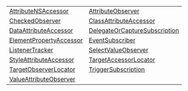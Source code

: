 |                                                                                                                 |                                                                                                                 |
| --------------------------------------------------------------------------------------------------------------- | --------------------------------------------------------------------------------------------------------------- |
| [AttributeNSAccessor](/runtime-html/observation/class/attribute-ns-accessor/attributensaccessor.md)             | [AttributeObserver](/runtime-html/observation/class/element-attribute-observer/attributeobserver.md)            |
| [CheckedObserver](/runtime-html/observation/class/checked-observer/checkedobserver.md)                          | [ClassAttributeAccessor](/runtime-html/observation/class/class-attribute-accessor/classattributeaccessor.md)    |
| [DataAttributeAccessor](/runtime-html/observation/class/data-attribute-accessor/dataattributeaccessor.md)       | [DelegateOrCaptureSubscription](/runtime-html/observation/class/event-manager/delegateorcapturesubscription.md) |
| [ElementPropertyAccessor](/runtime-html/observation/class/element-property-accessor/elementpropertyaccessor.md) | [EventSubscriber](/runtime-html/observation/class/event-manager/eventsubscriber.md)                             |
| [ListenerTracker](/runtime-html/observation/class/event-manager/listenertracker.md)                             | [SelectValueObserver](/runtime-html/observation/class/select-value-observer/selectvalueobserver.md)             |
| [StyleAttributeAccessor](/runtime-html/observation/class/style-attribute-accessor/styleattributeaccessor.md)    | [TargetAccessorLocator](/runtime-html/observation/class/observer-locator/targetaccessorlocator.md)              |
| [TargetObserverLocator](/runtime-html/observation/class/observer-locator/targetobserverlocator.md)              | [TriggerSubscription](/runtime-html/observation/class/event-manager/triggersubscription.md)                     |
| [ValueAttributeObserver](/runtime-html/observation/class/value-attribute-observer/valueattributeobserver.md)    |                                                                                                                 |